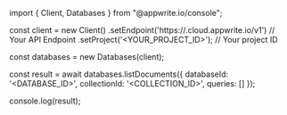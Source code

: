 import { Client, Databases } from "@appwrite.io/console";

const client = new Client()
    .setEndpoint('https://<REGION>.cloud.appwrite.io/v1') // Your API Endpoint
    .setProject('<YOUR_PROJECT_ID>'); // Your project ID

const databases = new Databases(client);

const result = await databases.listDocuments({
    databaseId: '<DATABASE_ID>',
    collectionId: '<COLLECTION_ID>',
    queries: []
});

console.log(result);
